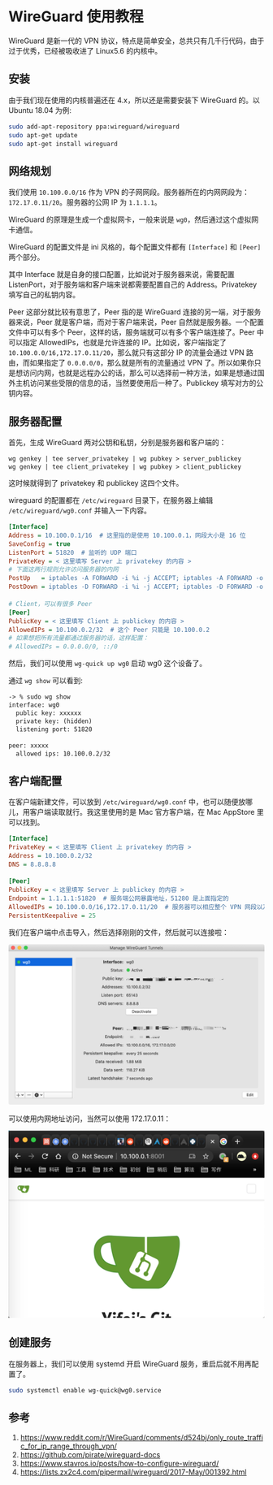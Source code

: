# WireGuard 使用教程

WireGuard 是新一代的 VPN 协议，特点是简单安全，总共只有几千行代码，由于过于优秀，已经被吸收进了 Linux5.6 的内核中。

## 安装

由于我们现在使用的内核普遍还在 4.x，所以还是需要安装下 WireGuard 的。以 Ubuntu 18.04 为例:

```sh
sudo add-apt-repository ppa:wireguard/wireguard
sudo apt-get update
sudo apt-get install wireguard
```

## 网络规划

我们使用 `10.100.0.0/16` 作为 VPN 的子网网段。服务器所在的内网网段为：`172.17.0.11/20`。服务器的公网 IP 为 `1.1.1.1`。

WireGuard 的原理是生成一个虚拟网卡，一般来说是 `wg0`，然后通过这个虚拟网卡通信。

WireGuard 的配置文件是 ini 风格的，每个配置文件都有 `[Interface]` 和 `[Peer]` 两个部分。

其中 Interface 就是自身的接口配置，比如说对于服务器来说，需要配置 ListenPort，对于服务端和客户端来说都需要配置自己的 Address。Privatekey 填写自己的私钥内容。

Peer 这部分就比较有意思了，Peer 指的是 WireGuard 连接的另一端，对于服务器来说，Peer 就是客户端，而对于客户端来说，Peer 自然就是服务器。一个配置文件中可以有多个 Peer，这样的话，服务端就可以有多个客户端连接了。Peer 中可以指定 AllowedIPs，也就是允许连接的 IP。比如说，客户端指定了 `10.100.0.0/16,172.17.0.11/20`，那么就只有这部分 IP 的流量会通过 VPN 路由，而如果指定了 `0.0.0.0/0`，那么就是所有的流量通过 VPN 了。所以如果你只是想访问内网，也就是远程办公的话，那么可以选择前一种方法，如果是想通过国外主机访问某些受限的信息的话，当然要使用后一种了。Publickey 填写对方的公钥内容。

## 服务器配置

首先，生成 WireGuard 两对公钥和私钥，分别是服务器和客户端的：

```
wg genkey | tee server_privatekey | wg pubkey > server_publickey
wg genkey | tee client_privatekey | wg pubkey > client_publickey
```

这时候就得到了 privatekey 和 publickey 这四个文件。

wireguard 的配置都在 `/etc/wireguard` 目录下，在服务器上编辑 `/etc/wireguard/wg0.conf` 并输入一下内容。

```ini
[Interface]
Address = 10.100.0.1/16  # 这里指的是使用 10.100.0.1，网段大小是 16 位
SaveConfig = true
ListenPort = 51820  # 监听的 UDP 端口
PrivateKey = < 这里填写 Server 上 privatekey 的内容 >
# 下面这两行规则允许访问服务器的内网
PostUp   = iptables -A FORWARD -i %i -j ACCEPT; iptables -A FORWARD -o %i -j ACCEPT; iptables -t nat -A POSTROUTING -o eth0 -j MASQUERADE
PostDown = iptables -D FORWARD -i %i -j ACCEPT; iptables -D FORWARD -o %i -j ACCEPT; iptables -t nat -D POSTROUTING -o eth0 -j MASQUERADE

# Client，可以有很多 Peer
[Peer]
PublicKey = < 这里填写 Client 上 publickey 的内容 >
AllowedIPs = 10.100.0.2/32  # 这个 Peer 只能是 10.100.0.2
# 如果想把所有流量都通过服务器的话，这样配置：
# AllowedIPs = 0.0.0.0/0, ::/0
```

然后，我们可以使用 `wg-quick up wg0` 启动 wg0 这个设备了。

通过 `wg show` 可以看到:

```
-> % sudo wg show
interface: wg0
  public key: xxxxxx
  private key: (hidden)
  listening port: 51820

peer: xxxxx
  allowed ips: 10.100.0.2/32
```

## 客户端配置

在客户端新建文件，可以放到 `/etc/wireguard/wg0.conf` 中，也可以随便放哪儿，用客户端读取就行。我这里使用的是 Mac 官方客户端，在 Mac AppStore 里可以找到。

```ini
[Interface]
PrivateKey = < 这里填写 Client 上 privatekey 的内容 >
Address = 10.100.0.2/32
DNS = 8.8.8.8

[Peer]
PublicKey = < 这里填写 Server 上 publickey 的内容 >
Endpoint = 1.1.1.1:51820  # 服务端公网暴露地址，51280 是上面指定的
AllowedIPs = 10.100.0.0/16,172.17.0.11/20  # 服务器可以相应整个 VPN 网段以及服务器的内网
PersistentKeepalive = 25
```

我们在客户端中点击导入，然后选择刚刚的文件，然后就可以连接啦：

![](images/wireguard.png)

可以使用内网地址访问，当然可以使用 172.17.0.11：

![](images/wireguard2.png)

## 创建服务

在服务器上，我们可以使用 systemd 开启 WireGuard 服务，重启后就不用再配置了。

```sh
sudo systemctl enable wg-quick@wg0.service
```

## 参考

1. https://www.reddit.com/r/WireGuard/comments/d524bj/only_route_traffic_for_ip_range_through_vpn/
2. https://github.com/pirate/wireguard-docs
3. https://www.stavros.io/posts/how-to-configure-wireguard/
4. https://lists.zx2c4.com/pipermail/wireguard/2017-May/001392.html

